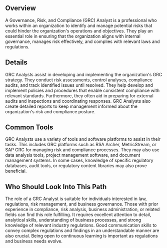 ## Overview

A Governance, Risk, and Compliance (GRC) Analyst is a professional who works within an organization to identify and manage potential risks that could hinder the organization's operations and objectives. They play an essential role in ensuring that the organization aligns with internal governance, manages risk effectively, and complies with relevant laws and regulations.

## Details

GRC Analysts assist in developing and implementing the organization's GRC strategy. They conduct risk assessments, control analyses, compliance audits, and track identified issues until resolved. They help develop and implement policies and procedures that enable consistent compliance with relevant standards. Furthermore, they often aid in preparing for external audits and inspections and coordinating responses. GRC Analysts also create detailed reports to keep management informed about the organization's risk and compliance posture.

## Common Tools

GRC Analysts use a variety of tools and software platforms to assist in their tasks. This includes GRC platforms such as RSA Archer, MetricStream, or SAP GRC for managing risk and compliance processes. They may also use data analysis tools, project management software, and document management systems. In some cases, knowledge of specific regulatory databases, audit tools, or regulatory content libraries may also prove beneficial.

## Who Should Look Into This Path

The role of a GRC Analyst is suitable for individuals interested in law, regulations, risk management, and business governance. Those with prior experience in compliance, risk analysis, business administration, or related fields can find this role fulfilling. It requires excellent attention to detail, analytical skills, understanding of business processes, and strong knowledge of relevant industry regulations. Good communication skills to convey complex regulations and findings in an understandable manner are also crucial. Being open to continuous learning is important as regulations and business needs evolve.